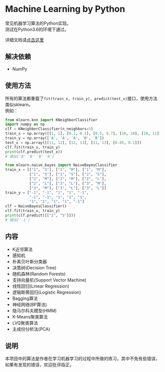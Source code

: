 # Machine Learning by Python
常见机器学习算法的Python实现。   
测试在Python3.6的环境下通过。

详细文档请[点击这里](https://wisedoge.github.io/ML-by-Python/mlearn.html)
## 解决依赖
* NumPy

## 使用方法
  所有的算法都重载了`fit(train_x, train_y), predict(test_x)`接口，使用方法类似sklearn。  
  例如：
```python
from mlearn.knn import KNeighborClassifier
import numpy as np
clf = KNeighborClassifier(n_neighbors=3)
train_x = np.array([[1, 1], [0.1, 0.1], [0.5, 0.7], [10, 10], [10, 11]])
train_y = np.array(['A', 'A', 'A', 'B', 'B'])
test_x = np.array([[11, 12], [12, 13], [11, 13], [0.05, 0.1]])
clf.fit(train_x, train_y)
print(clf.predict(test_x))
# 输出['B' 'B' 'B' 'A']

```

```python
from mlearn.naive_bayes import NaiveBayesClassifier
train_x = [["1", "S"], ["1", "M"], ["1", "M"],
           ["1", "S"], ["1", "S"], ["2", "S"],
           ["2", "M"], ["2", "M"], ["2", "L"],
           ["2", "L"], ["3", "L"], ["3", "M"],
           ["3", "M"], ["3", "L"], ["3", "L"]]
train_y = ["-1", "-1", "1", "1", "-1",
           "-1", "-1", "1", "1", "1",
           "1", "1", "1", "1", "-1"]
clf = NaiveBayesClassifier()
clf.fit(train_x, train_y)
print(clf.predict([["2", "S"]]))
# 输出['-1']
```

## 内容
* K近邻算法
* 感知机
* 朴素贝叶斯分类器
* 决策树(Decision Tree)
* 随机森林(Random Forests)
* 支持向量机(Support Vector Machine)
* 线性回归(Linear Regression)
* 逻辑斯蒂回归(Logistic Regression)
* Bagging算法
* 神经网络(BP算法)
* 隐马尔科夫模型(HMM)
* K-Means聚类算法
* LVQ聚类算法
* 主成份分析法(PCA)


## 说明
本项目中的算法是作者在学习机器学习的过程中所做的练习，其中不免有些错误，如果有发现的错误，欢迎批评指正。  
